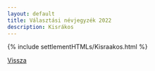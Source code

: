 ```yaml
---
layout: default
title: Választási névjegyzék 2022
description: Kisrákos
---
```


{% include settlementHTMLs/Kisraakos.html %}

[Vissza](./)